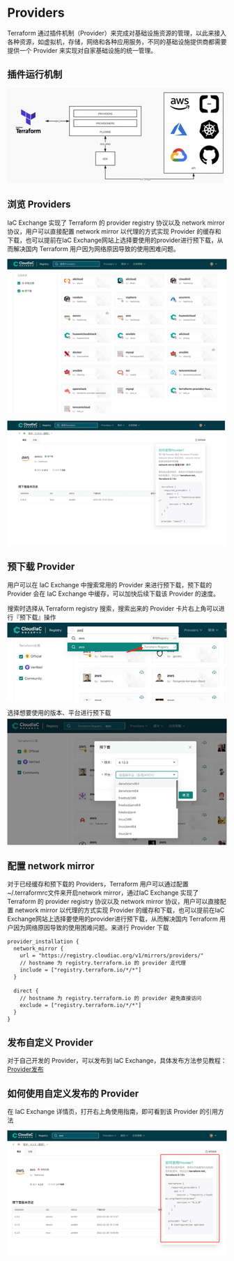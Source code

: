 # Providers

Terraform 通过插件机制（Provider）来完成对基础设施资源的管理，以此来接入各种资源，如虚拟机，存储，网络和各种应用服务，不同的基础设施提供商都需要提供一个 Provider 来实现对自家基础设施的统一管理。

## 插件运行机制

![img.png](../images/provider.png)

## 浏览 Providers
IaC Exchange 实现了 Terraform 的 provider registry 协议以及 network mirror 协议，用户可以直接配置 network mirror 以代理的方式实现 Provider 的缓存和下载，也可以提前在IaC Exchange网站上选择要使用的provider进行预下载，从而解决国内 Terraform 用户因为网络原因导致的使用困难问题。

![img.png](../images/provider01.png)

![img.png](../images/provider02.png)

## 预下载 Provider
用户可以在 IaC Exchange 中搜索常用的 Provider 来进行预下载，预下载的 Provider 会在 IaC Exchange 中缓存，可以加快后续下载该 Provider 的速度。

搜索时选择从 Terraform registry 搜索，搜索出来的 Provider 卡片右上角可以进行『预下载』操作
![img.png](../images/provider-predown.png)

选择想要使用的版本、平台进行预下载
![img.png](../images/provider-predown02.png)

## 配置 network mirror
对于已经缓存和预下载的 Providers，Terraform 用户可以通过配置~/.terraformrc文件来开启network mirror，通过IaC Exchange 实现了 Terraform 的 provider registry 协议以及 network mirror 协议，用户可以直接配置 network mirror 以代理的方式实现 Provider 的缓存和下载，也可以提前在IaC Exchange网站上选择要使用的provider进行预下载，从而解决国内 Terraform 用户因为网络原因导致的使用困难问题。来进行 Provider 下载

```hcl
provider_installation {
  network_mirror {
    url = "https://registry.cloudiac.org/v1/mirrors/providers/"
    // hostname 为 registry.terraform.io 的 provider 走代理
    include = ["registry.terraform.io/*/*"]
  }

  direct {
    // hostname 为 registry.terraform.io 的 provider 避免直接访问
    exclude = ["registry.terraform.io/*/*"]
  }
}
```

## 发布自定义 Provider
对于自己开发的 Provider，可以发布到 IaC Exchange，具体发布方法参见教程：[Provider发布](../cases/provider-publish.md)

## 如何使用自定义发布的 Provider
在 IaC Exchange 详情页，打开右上角使用指南，即可看到该 Provider 的引用方法

![img.png](../images/provider-usage.png)
